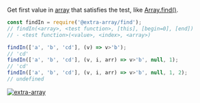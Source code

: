Get first value in [array] that satisfies the test, like [Array.find()].

```javascript
const findIn = require('@extra-array/find');
// findIn(<array>, <test function>, [this], [begin=0], [end])
// - <test function>(<value>, <index>, <array>)

findIn(['a', 'b', 'cd'], (v) => v>'b');
// 'cd'
findIn(['a', 'b', 'cd'], (v, i, arr) => v>'b', null, 1);
// 'cd'
findIn(['a', 'b', 'cd'], (v, i, arr) => v>'b', null, 1, 2);
// undefined
```


[![extra-array](https://i.imgur.com/nwyrmkW.jpg)](https://www.npmjs.com/package/extra-array)

[array]: https://developer.mozilla.org/en-US/docs/Web/JavaScript/Guide/Indexed_collections
[Array.find()]: https://developer.mozilla.org/en-US/docs/Web/JavaScript/Reference/Global_Objects/Array/find
